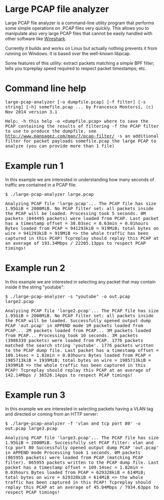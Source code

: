 # Large PCAP file analyzer
Large PCAP file analyzer is a command-line utility program that performs some simple operations
on .PCAP files very quickly. This allows you to manipulate also very large PCAP files 
that cannot be easily handled with other software like <a href="https://www.wireshark.org/">Wireshark</a>.

Currently it builds and works on Linux but actually nothing prevents it from running on Windows.
It is based over the well-known libpcap.

Some features of this utility: extract packets matching a simple BPF filter; 
tells you tcpreplay speed required to respect packet timestamps; etc.


# Command line help

<tt>
large-pcap-analyzer [-o dumpfile.pcap] [-f filter] [-s string] [-h] somefile.pcap ...
by Francesco Montorsi, (c) Nov 2014
version 3.1

Help:
-h                   this help
-o <dumpfile.pcap>   where to save the PCAP containing the results of filtering
-f <pcap-filter>     the PCAP filter to use to produce the dumpfile, see http://www.manpagez.com/man/7/pcap-filter/
-s <search-string>   an additional filter for packet payloads
somefile.pcap        the large PCAP to analyze (you can provide more than 1 file)
</tt>


# Example run 1

In this example we are interested in understanding how many seconds of traffic are contained in a PCAP file:

<tt>
$ ./large-pcap-analyzer large.pcap 

Analyzing PCAP file 'large.pcap'...
The PCAP file has size 1.95GiB = 2000MiB.
No PCAP filter set: all packets inside the PCAP will be loaded.
Processing took 5 seconds.
0M packets (844495 packets) were loaded from PCAP.
Last packet has a timestamp offset = 38.03sec = 0.63min = 0.01hours
Bytes loaded from PCAP = 941293kiB = 919MiB; total bytes on wire = 941293kiB = 919MiB
  => the whole traffic has been captured in this PCAP!
Tcpreplay should replay this PCAP at an average of 193.34Mbps / 22205.13pps to respect PCAP timings!
</tt>


# Example run 2

In this example we are interested in selecting any packet that may contain inside it the string "youtube":

<tt>
$ ./large-pcap-analyzer -s "youtube" -o out.pcap large2.pcap 

Analyzing PCAP file 'large2.pcap'...
The PCAP file has size 1.95GiB = 2000MiB.
No PCAP filter set: all packets inside the PCAP will be loaded.
Successfully opened output dump PCAP 'out.pcap' in APPEND mode
1M packets loaded from PCAP...
2M packets loaded from PCAP...
3M packets loaded from PCAP...
Processing took 10 seconds.
3M packets (3986339 packets) were loaded from PCAP.
1776 packets matched the search string 'youtube'.
1776 packets written to the PCAP dump file.
Last packet has a timestamp offset = 109.14sec = 1.82min = 0.03hours
Bytes loaded from PCAP = 1985713kiB = 1939MiB; total bytes on wire = 1985713kiB = 1939MiB
  => the whole traffic has been captured in this PCAP!
Tcpreplay should replay this PCAP at an average of 142.14Mbps / 36526.14pps to respect PCAP timings!
</tt>


# Example run 3

In this example we are interested in selecting packets having a VLAN tag and directed or coming from an HTTP server:

<tt>
$ ./large-pcap-analyzer -f 'vlan and tcp port 80' -o out.pcap large3.pcap

Analyzing PCAP file 'large3.pcap'...
The PCAP file has size 1.95GiB = 2000MiB.
Successfully set PCAP filter: vlan and tcp port 80
Successfully opened output dump PCAP 'out.pcap' in APPEND mode
Processing took 1 seconds.
0M packets (865955 packets) were loaded from PCAP (matching PCAP filter).
865955 packets written to the PCAP dump file.
Last packet has a timestamp offset = 109.14sec = 1.82min = 0.03hours
Bytes loaded from PCAP = 629328kiB = 614MiB; total bytes on wire = 629328kiB = 614MiB
  => the whole traffic has been captured in this PCAP!
Tcpreplay should replay this PCAP at an average of 45.04Mbps / 7934.63pps to respect PCAP timings!
</tt>

